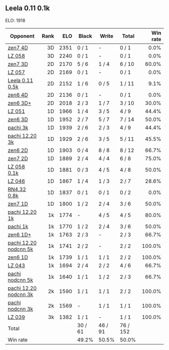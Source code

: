 ## Leela 0.11 0.1k ##

ELO: 1918

Opponent | Rank | ELO | Black | Write | Total | Win rate
---------|-----:|----:|-------|-------|-------|-------:
[zen7 4D](zen7%204D.md) | 3D | 2351 | 0 / 1 | - | 0 / 1 | 0.0%
[LZ 058](LZ%20058.md) | 3D | 2240 | 0 / 1 | - | 0 / 1 | 0.0%
[zen7 3D](zen7%203D.md) | 2D | 2170 | 5 / 6 | 1 / 4 | 6 / 10 | 60.0%
[LZ 057](LZ%20057.md) | 2D | 2169 | 0 / 1 | - | 0 / 1 | 0.0%
[Leela 0.11 0.5k](Leela%200.11%200.5k.md) | 2D | 2152 | 1 / 6 | 0 / 5 | 1 / 11 | 9.1%
[zen6 4D](zen6%204D.md) | 2D | 2136 | 0 / 1 | - | 0 / 1 | 0.0%
[zen6 3D+](zen6%203D+.md) | 2D | 2018 | 2 / 3 | 1 / 7 | 3 / 10 | 30.0%
[LZ 051](LZ%20051.md) | 1D | 1966 | 1 / 4 | 3 / 5 | 4 / 9 | 44.4%
[zen6 3D](zen6%203D.md) | 1D | 1952 | 2 / 7 | 5 / 7 | 7 / 14 | 50.0%
[pachi 3k](pachi%203k.md) | 1D | 1939 | 2 / 6 | 2 / 3 | 4 / 9 | 44.4%
[pachi 12.20 3k](pachi%2012.20%203k.md) | 1D | 1929 | 2 / 6 | 3 / 5 | 5 / 11 | 45.5%
[zen6 2D](zen6%202D.md) | 1D | 1903 | 0 / 4 | 8 / 8 | 8 / 12 | 66.7%
[zen7 2D](zen7%202D.md) | 1D | 1889 | 2 / 4 | 4 / 4 | 6 / 8 | 75.0%
[LZ 058 0.1k](LZ%20058%200.1k.md) | 1D | 1881 | 0 / 3 | 4 / 5 | 4 / 8 | 50.0%
[LZ 046](LZ%20046.md) | 1D | 1867 | 1 / 4 | 1 / 3 | 2 / 7 | 28.6%
[RN4.32 0.8k](RN4.32%200.8k.md) | 1D | 1837 | 0 / 1 | 0 / 1 | 0 / 2 | 0.0%
[zen7 1D](zen7%201D.md) | 1D | 1800 | 1 / 2 | 2 / 4 | 3 / 6 | 50.0%
[pachi 12.20 1k](pachi%2012.20%201k.md) | 1k | 1774 | - | 4 / 5 | 4 / 5 | 80.0%
[pachi 1k](pachi%201k.md) | 1k | 1770 | 1 / 2 | 2 / 4 | 3 / 6 | 50.0%
[zen6 1D+](zen6%201D+.md) | 1k | 1763 | 2 / 3 | - | 2 / 3 | 66.7%
[pachi 12.20 nodcnn 5k](pachi%2012.20%20nodcnn%205k.md) | 1k | 1741 | 2 / 2 | - | 2 / 2 | 100.0%
[zen6 1D](zen6%201D.md) | 1k | 1739 | 1 / 1 | 1 / 1 | 2 / 2 | 100.0%
[LZ 043](LZ%20043.md) | 1k | 1694 | 2 / 4 | 2 / 2 | 4 / 6 | 66.7%
[pachi nodcnn 5k](pachi%20nodcnn%205k.md) | 1k | 1640 | 1 / 1 | 1 / 2 | 2 / 3 | 66.7%
[pachi 12.20 nodcnn 3k](pachi%2012.20%20nodcnn%203k.md) | 2k | 1590 | 1 / 1 | 1 / 1 | 2 / 2 | 100.0%
[pachi nodcnn 3k](pachi%20nodcnn%203k.md) | 2k | 1569 | - | 1 / 1 | 1 / 1 | 100.0%
[LZ 039](LZ%20039.md) | 3k | 1382 | 1 / 1 | - | 1 / 1 | 100.0%
Total | | | 30 / 61 | 46 / 91 | 76 / 152 | 
Win rate| | | 49.2% | 50.5% | 50.0% | 
